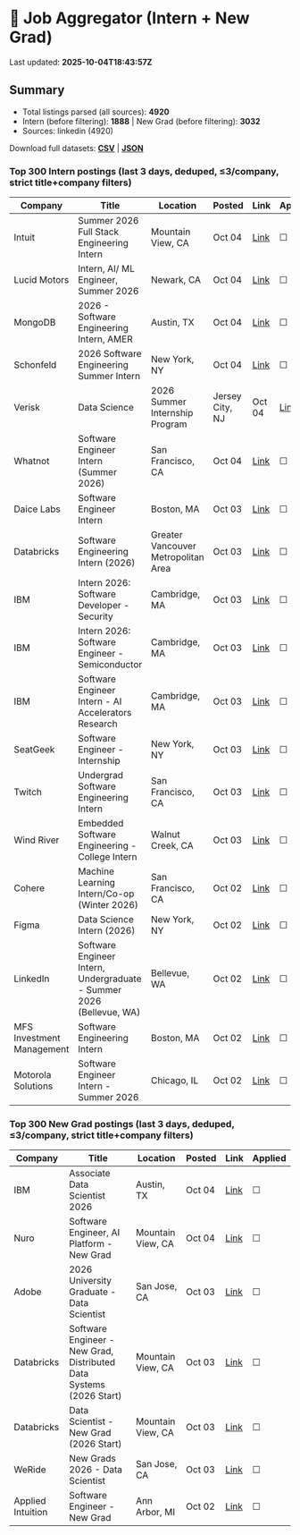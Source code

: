 # 🔎 Job Aggregator (Intern + New Grad)

Last updated: **2025-10-04T18:43:57Z**

## Summary
- Total listings parsed (all sources): **4920**
- Intern (before filtering): **1888** | New Grad (before filtering): **3032**
- Sources: linkedin (4920)

Download full datasets: **[CSV](data/jobs.csv)** | **[JSON](data/jobs.json)**

### Top 300 Intern postings (last 3 days, deduped, ≤3/company, strict title+company filters)
| Company | Title | Location | Posted | Link | Applied |
|---|---|---|---|---|---|
| Intuit | Summer 2026 Full Stack Engineering Intern | Mountain View, CA | Oct 04 | [Link](https://www.linkedin.com/jobs/view/summer-2026-full-stack-engineering-intern-at-intuit-4300169692?position=9&pageNum=2&refId=5CQeoNX6PInl47Cj4MZMJg%3D%3D&trackingId=QBvINp2GHDnPCSFWBN%2FFiQ%3D%3D) | ☐ |
| Lucid Motors | Intern, AI/ ML Engineer, Summer 2026 | Newark, CA | Oct 04 | [Link](https://www.linkedin.com/jobs/view/intern-ai-ml-engineer-summer-2026-at-lucid-motors-4308896067?position=8&pageNum=0&refId=RalFRLJjHrhnwWuB015ITA%3D%3D&trackingId=2H6NSaMHNmSsOm8AmYFqQA%3D%3D) | ☐ |
| MongoDB | 2026 - Software Engineering Intern, AMER | Austin, TX | Oct 04 | [Link](https://www.linkedin.com/jobs/view/2026-software-engineering-intern-amer-at-mongodb-4300045431?position=4&pageNum=2&refId=0w8v8B8mWjlfhBLlc1pRxw%3D%3D&trackingId=AJFWQob9QSjqYMvKQy%2F%2FhA%3D%3D) | ☐ |
| Schonfeld | 2026 Software Engineering Summer Intern | New York, NY | Oct 04 | [Link](https://www.linkedin.com/jobs/view/2026-software-engineering-summer-intern-at-schonfeld-4300055333?position=6&pageNum=2&refId=SQUXaPhAa7KbvxeF9TfSFA%3D%3D&trackingId=oa5EcWq1xxDNDczMPNLj1A%3D%3D) | ☐ |
| Verisk | Data Science | 2026 Summer Internship Program | Jersey City, NJ | Oct 04 | [Link](https://www.linkedin.com/jobs/view/data-science-2026-summer-internship-program-at-verisk-4300068866?position=5&pageNum=5&refId=uuSvBf4z4q%2FvU40q0yPEBA%3D%3D&trackingId=RWoAB1K1cE50HDpLo9sjzA%3D%3D) | ☐ |
| Whatnot | Software Engineer Intern (Summer 2026) | San Francisco, CA | Oct 04 | [Link](https://www.linkedin.com/jobs/view/software-engineer-intern-summer-2026-at-whatnot-4308871542?position=2&pageNum=5&refId=7fH0ZnMcmXD%2FdtG6VK6FRg%3D%3D&trackingId=vEtukIKxmGg4PGbhcuBGxg%3D%3D) | ☐ |
| Daice Labs | Software Engineer Intern | Boston, MA | Oct 03 | [Link](https://www.linkedin.com/jobs/view/software-engineer-intern-at-daice-labs-4310440985?position=3&pageNum=0&refId=oGN%2BeqMPKBIGHoylQ7jUwg%3D%3D&trackingId=WcUUqAipsiPO1Rho%2FeQBkA%3D%3D) | ☐ |
| Databricks | Software Engineering Intern (2026) | Greater Vancouver Metropolitan Area | Oct 03 | [Link](https://ca.linkedin.com/jobs/view/software-engineering-intern-2026-at-databricks-4297734980?position=2&pageNum=7&refId=8KddGt2aE8HmrRnxrZ3a1A%3D%3D&trackingId=RmtLfv4xJPTpRk8bGtX85A%3D%3D) | ☐ |
| IBM | Intern 2026: Software Developer - Security | Cambridge, MA | Oct 03 | [Link](https://www.linkedin.com/jobs/view/intern-2026-software-developer-security-at-ibm-4307575229?position=5&pageNum=5&refId=X1xaWtrTmKzvooowQjLkTQ%3D%3D&trackingId=8oeoUWYC%2FSCnrVejdk8Xqw%3D%3D) | ☐ |
| IBM | Intern 2026: Software Engineer - Semiconductor | Cambridge, MA | Oct 03 | [Link](https://www.linkedin.com/jobs/view/intern-2026-software-engineer-semiconductor-at-ibm-4307575227?position=1&pageNum=5&refId=FkpT2623lU%2Fp3WREKoEfJg%3D%3D&trackingId=mFw5DUWR1NuFcAn0b8DPoA%3D%3D) | ☐ |
| IBM | Software Engineer Intern - AI Accelerators Research | Cambridge, MA | Oct 03 | [Link](https://www.linkedin.com/jobs/view/software-engineer-intern-ai-accelerators-research-at-ibm-4307589020?position=3&pageNum=2&refId=vfaXmdQAj4v7JGNx1iv1sw%3D%3D&trackingId=3bOo81ulH%2FAgU04N0dlv8w%3D%3D) | ☐ |
| SeatGeek | Software Engineer - Internship | New York, NY | Oct 03 | [Link](https://www.linkedin.com/jobs/view/software-engineer-internship-at-seatgeek-4307571879?position=9&pageNum=0&refId=%2FhVwiatr6%2Fdztcry9bwDNg%3D%3D&trackingId=rt1fNMd6lwsGbYpxazQyKg%3D%3D) | ☐ |
| Twitch | Undergrad Software Engineering Intern | San Francisco, CA | Oct 03 | [Link](https://www.linkedin.com/jobs/view/undergrad-software-engineering-intern-at-twitch-4309853502?position=4&pageNum=5&refId=hZDD1fH3cOinSCW4DvrEtg%3D%3D&trackingId=J%2F4G7NaHndiZGIx1Y7bHIg%3D%3D) | ☐ |
| Wind River | Embedded Software Engineering - College Intern | Walnut Creek, CA | Oct 03 | [Link](https://www.linkedin.com/jobs/view/embedded-software-engineering-college-intern-at-wind-river-4297362930?position=6&pageNum=7&refId=FPQ%2BuP4QxxEDH8mqxP1b2g%3D%3D&trackingId=7du4GY3jfIOnWoMld%2F%2BZtw%3D%3D) | ☐ |
| Cohere | Machine Learning Intern/Co-op  (Winter 2026) | San Francisco, CA | Oct 02 | [Link](https://www.linkedin.com/jobs/view/machine-learning-intern-co-op-winter-2026-at-cohere-4297028675?position=2&pageNum=0&refId=obPYH0I%2BKx68d4QL%2FirCLQ%3D%3D&trackingId=C2SL4VpLs6FlR%2BSmzEwBeA%3D%3D) | ☐ |
| Figma | Data Science Intern (2026) | New York, NY | Oct 02 | [Link](https://www.linkedin.com/jobs/view/data-science-intern-2026-at-figma-4288067198?position=3&pageNum=2&refId=2YqS0pUavUmAcgd%2Bgt713A%3D%3D&trackingId=Pm4o7y3oBJ9BIC74%2BX5XIQ%3D%3D) | ☐ |
| LinkedIn | Software Engineer Intern, Undergraduate - Summer 2026 (Bellevue, WA) | Bellevue, WA | Oct 02 | [Link](https://www.linkedin.com/jobs/view/software-engineer-intern-undergraduate-summer-2026-bellevue-wa-at-linkedin-4309085691?position=8&pageNum=0&refId=iGMEsB0NasraJ3WxYHFDAw%3D%3D&trackingId=zqpfJwx1m1Eo70UD%2FewGjQ%3D%3D) | ☐ |
| MFS Investment Management | Software Engineering Intern | Boston, MA | Oct 02 | [Link](https://www.linkedin.com/jobs/view/software-engineering-intern-at-mfs-investment-management-4309635944?position=1&pageNum=5&refId=Blg9OH%2BRxPXPlMPFJ2U8Ag%3D%3D&trackingId=MuD3bMdlXjzIiZWs7QdKmQ%3D%3D) | ☐ |
| Motorola Solutions | Software Engineer Intern - Summer 2026 | Chicago, IL | Oct 02 | [Link](https://www.linkedin.com/jobs/view/software-engineer-intern-summer-2026-at-motorola-solutions-4307936798?position=7&pageNum=0&refId=Kj95KdbJ2JPjyiff%2B%2FHZzA%3D%3D&trackingId=9aPAEwpAbPmFqnU4x8TgDw%3D%3D) | ☐ |

### Top 300 New Grad postings (last 3 days, deduped, ≤3/company, strict title+company filters)
| Company | Title | Location | Posted | Link | Applied |
|---|---|---|---|---|---|
| IBM | Associate Data Scientist 2026 | Austin, TX | Oct 04 | [Link](https://www.linkedin.com/jobs/view/associate-data-scientist-2026-at-ibm-4287167208?position=7&pageNum=7&refId=hY61TuZ6CiWuxgGFUXTyMQ%3D%3D&trackingId=GJzWiwZJzlcrJKdf8ia%2BuA%3D%3D) | ☐ |
| Nuro | Software Engineer, AI Platform - New Grad | Mountain View, CA | Oct 04 | [Link](https://www.linkedin.com/jobs/view/software-engineer-ai-platform-new-grad-at-nuro-4191146990?position=6&pageNum=0&refId=WJ6eqvkYQarhCEUjD8Ykng%3D%3D&trackingId=C1UgvxpmSUZ0vZDV8hcHtA%3D%3D) | ☐ |
| Adobe | 2026 University Graduate - Data Scientist | San Jose, CA | Oct 03 | [Link](https://www.linkedin.com/jobs/view/2026-university-graduate-data-scientist-at-adobe-4299077644?position=9&pageNum=5&refId=U0u9DFtttDv4HfK5iFMVqg%3D%3D&trackingId=r%2F9ONvBSExrIeXCCLQo2pg%3D%3D) | ☐ |
| Databricks | Software Engineer - New Grad, Distributed Data Systems (2026 Start) | Mountain View, CA | Oct 03 | [Link](https://www.linkedin.com/jobs/view/software-engineer-new-grad-distributed-data-systems-2026-start-at-databricks-4297753013?position=8&pageNum=7&refId=qJOE1w9%2FBEnShJHk5GPFuA%3D%3D&trackingId=RYqW4GEthcmoNvBjx87L%2BQ%3D%3D) | ☐ |
| Databricks | Data Scientist - New Grad (2026 Start) | Mountain View, CA | Oct 03 | [Link](https://www.linkedin.com/jobs/view/data-scientist-new-grad-2026-start-at-databricks-4297746037?position=7&pageNum=0&refId=nz7TraIDtoyBUJor1%2BPKiQ%3D%3D&trackingId=KaKvpueHbZqOK2Fp4FoSrA%3D%3D) | ☐ |
| WeRide | New Grads 2026 - Data Scientist | San Jose, CA | Oct 03 | [Link](https://www.linkedin.com/jobs/view/new-grads-2026-data-scientist-at-weride-4309860625?position=9&pageNum=2&refId=gzJE%2FiOo01rXDyQB%2FmqnKQ%3D%3D&trackingId=7JwjV0asOwK81CtdNpGfOQ%3D%3D) | ☐ |
| Applied Intuition | Software Engineer - New Grad | Ann Arbor, MI | Oct 02 | [Link](https://www.linkedin.com/jobs/view/software-engineer-new-grad-at-applied-intuition-4288704567?position=1&pageNum=0&refId=FYMLDZrpe18K0CfXXqGeyQ%3D%3D&trackingId=R9JEITMlK2BmtDHObyYw2Q%3D%3D) | ☐ |
